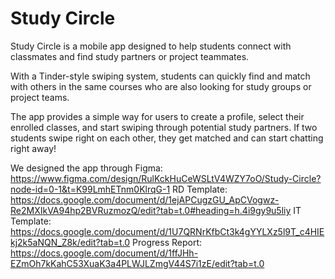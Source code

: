 # Study Circle
Study Circle is a mobile app designed to help students connect with classmates and find study partners or project teammates. 

With a Tinder-style swiping system, students can quickly find and match with others in the same courses who are also looking for study groups or project teams.

The app provides a simple way for users to create a profile, select their enrolled classes, and start swiping through potential study partners. If two students swipe right on each other, they get matched and can start chatting right away!

We designed the app through Figma: https://www.figma.com/design/RulKckHuCeWSLtV4WZY7oO/Study-Circle?node-id=0-1&t=K99LmhETnm0KlrqG-1
RD Template: https://docs.google.com/document/d/1ejAPCugzGU_ApCVogwz-Re2MXIkVA94hp2BVRuzmozQ/edit?tab=t.0#heading=h.4i9gy9u5liy
IT Template: https://docs.google.com/document/d/1U7QRNrKfbCt3k4gYYLXz5l9T_c4HIEkj2k5aNQN_Z8k/edit?tab=t.0
Progress Report: https://docs.google.com/document/d/1ffJHh-EZmOh7kKahC53XuaK3a4PLWJLZmgV44S7i1zE/edit?tab=t.0
